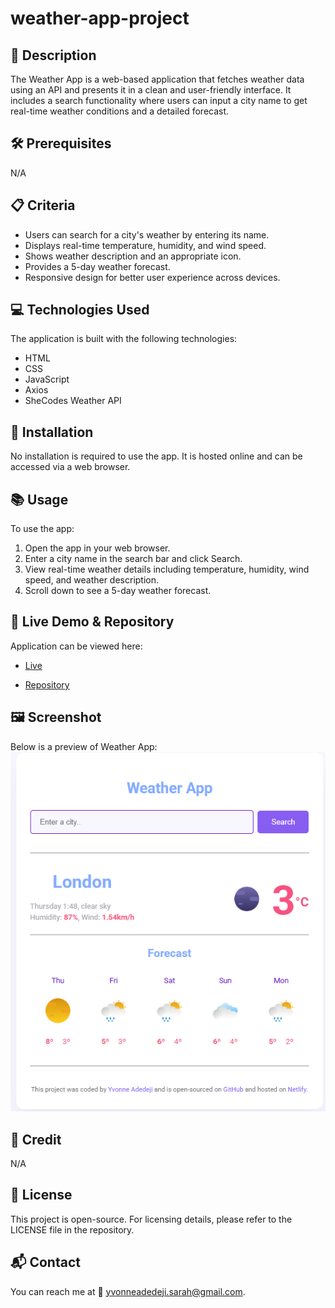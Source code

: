 # weather-app-project

## 📌 Description
The Weather App is a web-based application that fetches weather data using an API and presents it in a clean and user-friendly interface. It includes a search functionality where users can input a city name to get real-time weather conditions and a detailed forecast.

## 🛠 Prerequisites
N/A

## 📋 Criteria
* Users can search for a city's weather by entering its name.
* Displays real-time temperature, humidity, and wind speed.
* Shows weather description and an appropriate icon.
* Provides a 5-day weather forecast.
* Responsive design for better user experience across devices.

 ## 💻 Technologies Used
The application is built with the following technologies:
* HTML
* CSS
* JavaScript
* Axios 
* SheCodes Weather API

## 🚀 Installation
No installation is required to use the app. It is hosted online and can be accessed via a web browser.

## 📚 Usage
To use the app:
1. Open the app in your web browser.
2. Enter a city name in the search bar and click Search.
3. View real-time weather details including temperature, humidity, wind speed, and weather description.
4. Scroll down to see a 5-day weather forecast.

## 🔗 Live Demo & Repository
Application can be viewed here: 
* [Live](https://ya-weather-app-project.netlify.app/)

* [Repository](https://github.com/yvonnesarah/weather-app-project)

## 🖼 Screenshot
Below is a preview of Weather App:
![Screenshot](assets/images/weather-app.png "Weather App")

## 👥 Credit
N/A

## 📜 License
This project is open-source. For licensing details, please refer to the LICENSE file in the repository.

## 📬 Contact
You can reach me at 📧 yvonneadedeji.sarah@gmail.com.
